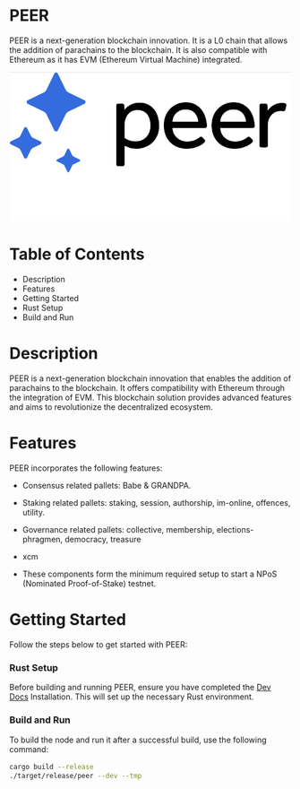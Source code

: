 <h1></p>PEER</code></h1>

PEER is a next-generation blockchain innovation. It is a L0 chain that allows the addition of parachains to the blockchain. It is also compatible with Ethereum as it has EVM (Ethereum Virtual Machine) integrated.

<p align="center">
  <img src="/docs/media/peer.jpg">
</p>

# Table of Contents
* Description
* Features
* Getting Started
* Rust Setup
* Build and Run


# Description
PEER is a next-generation blockchain innovation that enables the addition of parachains to the blockchain. It offers compatibility with Ethereum through the integration of EVM. This blockchain solution provides advanced features and aims to revolutionize the decentralized ecosystem.


# Features
PEER incorporates the following features:

- Consensus related pallets: Babe & GRANDPA.
- Staking related pallets: staking, session, authorship, im-online, offences, utility.
- Governance related pallets: collective, membership, elections-phragmen, democracy, treasure
- xcm

- These components form the minimum required setup to start a NPoS (Nominated Proof-of-Stake) testnet.

# Getting Started
Follow the steps below to get started with PEER: 

### Rust Setup
Before building and running PEER, ensure you have completed the [Dev Docs](https://docs.substrate.io/install/) Installation. This will set up the necessary Rust environment.

### Build and Run
To build the node and run it after a successful build, use the following command:

```sh
cargo build --release
./target/release/peer --dev --tmp